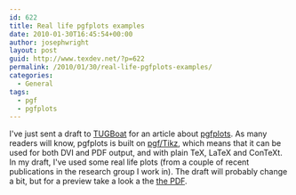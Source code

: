 ```yaml
---
id: 622
title: Real life pgfplots examples
date: 2010-01-30T16:45:54+00:00
author: josephwright
layout: post
guid: http://www.texdev.net/?p=622
permalink: /2010/01/30/real-life-pgfplots-examples/
categories:
  - General
tags:
  - pgf
  - pgfplots
---
```

I've just sent a draft to <a title="The Communications of the TeX Users Group" href="http://www.tug.org/tugboat/">TUGBoat</a> for an article about <a title="Create normal/logarithmic plots in two and three dimensions for LaTeX/TeX/ConTeXt" href="http://tug.ctan.org/pkg/pgfplots">pgfplots</a>. As many readers will know, pgfplots is built on <a title="Create PostScript and PDF graphics in TeX" href="http://tug.ctan.org/pkg/pgf">pgf/Tikz</a>, which means that it can be used for both DVI and PDF output, and with plain TeX, LaTeX and ConTeXt. In my draft, I've used some real life plots (from a couple of recent publications in the research group I work in). The draft will probably change a bit, but for a preview take a look a the <a href="http://www.texdev.net/wp-content/uploads/2010/01/pgfplots.pdf">the PDF</a>.
